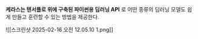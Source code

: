 __케라스는 텐서플로 위에 구축된 파이썬용 딥러닝 API__ 로 어떤 종류의 딥러닝 모델도 쉽게 만들고 훈련할 수 있는 방법을 제공한다.

![[스크린샷 2025-02-16 오전 12.05.10 1.png]]

